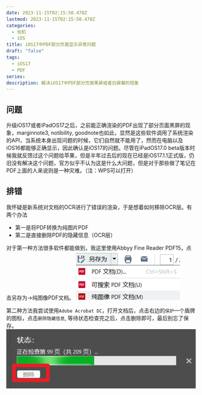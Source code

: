 ```yaml
---
date: 2023-11-15T02:15:50.478Z
lastmod: 2023-11-15T02:15:50.478Z
categories:
  - 玩机
  - iOS
title: iOS17中PDF部分页面显示异常问题
draft: "false"
tags:
  - iOS17
  - PDF
series: 
description: 解决iOS17中PDF部分页面黑屏或者白屏幕的现象
---
```

## 问题
升级iOS17或者iPadOS17之后，之前能正确渲染的PDF出现了部分页面黑屏的现象，marginnote3, notibility, goodnote也如此，显然是这些软件调用了系统渲染的API，当系统本身出现问题的时候，它们自然就不能用了，然而在电脑以及iOS16都能够正确显示，因此确认是iOS17的问题。尽管在iPadOS17.0 beta版本时候我就反馈过这个问题给苹果，但是半年过去后的现在已经是iOS17.1.1正式版，仍旧没有解决这个问题，官方似乎不认为这是什么大问题，但是对于那些做了笔记在PDF上面的人来说则是一种灾难。（注：WPS可以打开）

## 排错
我怀疑是新系统对文档的OCR进行了错误的渲染，于是想着如何移除OCR层。有两个办法
- 第一是将PDF转换为纯图片PDF
- 第二是直接删除PDF的隐藏信息（OCR层）

对于第一种方法很多软件都能做到，我这里使用Abbyy Fine Reader PDF15，点击另存为->纯图像PDF文档。
![](Pasted%20image%2020231115102208.png)

第二种方法我尝试使用`Adobe Acrobat DC`，打开文档后，点击右边的`保护`一个盾牌的图标，点击`删除隐藏信息`, 等待状态检查完之后，点击删除即可，最后别忘了保存。
![](Pasted%20image%2020231115103917.png)


